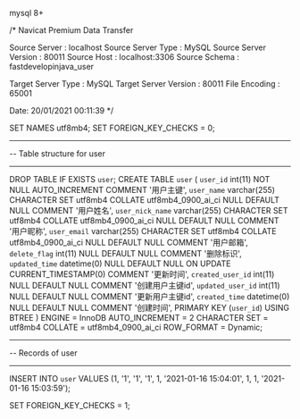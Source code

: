 


mysql 8+

/*
Navicat Premium Data Transfer

Source Server         : localhost
Source Server Type    : MySQL
Source Server Version : 80011
Source Host           : localhost:3306
Source Schema         : fastdevelopinjava_user

Target Server Type    : MySQL
Target Server Version : 80011
File Encoding         : 65001

Date: 20/01/2021 00:11:39
*/

SET NAMES utf8mb4;
SET FOREIGN_KEY_CHECKS = 0;

-- ----------------------------
-- Table structure for user
-- ----------------------------
DROP TABLE IF EXISTS `user`;
CREATE TABLE `user`  (
`user_id` int(11) NOT NULL AUTO_INCREMENT COMMENT '用户主键',
`user_name` varchar(255) CHARACTER SET utf8mb4 COLLATE utf8mb4_0900_ai_ci NULL DEFAULT NULL COMMENT '用户姓名',
`user_nick_name` varchar(255) CHARACTER SET utf8mb4 COLLATE utf8mb4_0900_ai_ci NULL DEFAULT NULL COMMENT '用户昵称',
`user_email` varchar(255) CHARACTER SET utf8mb4 COLLATE utf8mb4_0900_ai_ci NULL DEFAULT NULL COMMENT '用户邮箱',
`delete_flag` int(11) NULL DEFAULT NULL COMMENT '删除标识',
`updated_time` datetime(0) NULL DEFAULT NULL ON UPDATE CURRENT_TIMESTAMP(0) COMMENT '更新时间',
`created_user_id` int(11) NULL DEFAULT NULL COMMENT '创建用户主键id',
`updated_user_id` int(11) NULL DEFAULT NULL COMMENT '更新用户主键id',
`created_time` datetime(0) NULL DEFAULT NULL COMMENT '创建时间',
PRIMARY KEY (`user_id`) USING BTREE
) ENGINE = InnoDB AUTO_INCREMENT = 2 CHARACTER SET = utf8mb4 COLLATE = utf8mb4_0900_ai_ci ROW_FORMAT = Dynamic;

-- ----------------------------
-- Records of user
-- ----------------------------
INSERT INTO `user` VALUES (1, '1', '1', '1', 1, '2021-01-16 15:04:01', 1, 1, '2021-01-16 15:03:59');

SET FOREIGN_KEY_CHECKS = 1;
